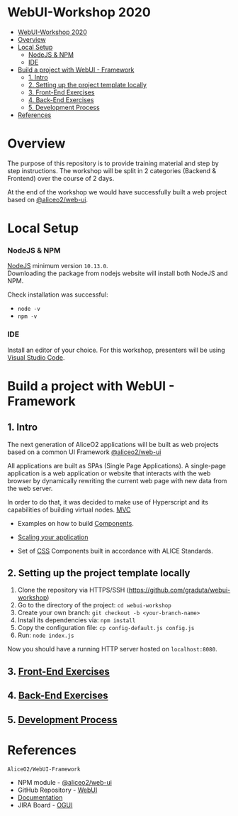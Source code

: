 # WebUI-Workshop 2020

- [WebUI-Workshop 2020](#webui-workshop-2020)
- [Overview](#overview)
- [Local Setup](#local-setup)
    - [NodeJS & NPM](#nodejs--npm)
    - [IDE](#ide)
- [Build a project with WebUI - Framework](#build-a-project-with-webui---framework)
  - [1. Intro](#1-intro)
  - [2. Setting up the project template locally](#2-setting-up-the-project-template-locally)
  - [3. Front-End Exercises](#3-front-end-exercises)
  - [4. Back-End Exercises](#4-back-end-exercises)
  - [5. Development Process](#5-development-process)
- [References](#references)

# Overview

The purpose of this repository is to provide training material and step by step instructions. The workshop will be split in 2 categories (Backend & Frontend) over the course of 2 days. 

At the end of the workshop we would have successfully built a web project based on [@aliceo2/web-ui](https://www.npmjs.com/package/@aliceo2/web-ui).

# Local Setup

### NodeJS & NPM
[NodeJS](https://nodejs.org/en/) minimum version `10.13.0`. </br>
Downloading the package from nodejs website will install both NodeJS and NPM.

Check installation was successful: 
* `node -v`
* `npm -v`

### IDE
Install an editor of your choice. For this workshop, presenters will be using [Visual Studio Code](https://code.visualstudio.com).

# Build a project with WebUI - Framework

## 1. Intro
The next generation of AliceO2 applications will be built as web projects based on a common UI Framework [@aliceo2/web-ui](https://www.npmjs.com/package/@aliceo2/web-ui)

All applications are built as SPAs (Single Page Applications). A single-page application is a web application or website that interacts with the web browser by dynamically rewriting the current web page with new data from the web server.

In order to do that, it was decided to make use of Hyperscript and its capabilities of building virtual nodes. [MVC](https://github.com/AliceO2Group/WebUi/blob/dev/Framework/docs/guide/template-engine.md)

*  Examples on how to build [Components](https://github.com/AliceO2Group/WebUi/blob/dev/Framework/docs/guide/components.md).

* [Scaling your application](https://github.com/AliceO2Group/WebUi/blob/dev/Framework/docs/guide/scale-app.md)

* Set of [CSS](https://aliceo2group.github.io/WebUi/Framework/docs/reference/frontend-css.html) Components built in accordance with ALICE Standards. 

## 2. Setting up the project template locally

1. Clone the repository via HTTPS/SSH (https://github.com/graduta/webui-workshop)
2. Go to the directory of the project: `cd webui-workshop`
3. Create your own branch: `git checkout -b <your-branch-name>`
4. Install its dependencies via: `npm install`
5. Copy the configuration file: `cp config-default.js config.js`
6. Run: `node index.js`

Now you should have a running HTTP server hosted on `localhost:8080`.

## 3. [Front-End Exercises](docs/WORKSHOP_FRONTEND.md)
## 4. [Back-End Exercises](docs/WORKSHOP_BACKEND.md)
## 5. [Development Process](docs/DEVELOPMENT_PROCESS.md)

# References
`AliceO2/WebUI-Framework`
* NPM module - [@aliceo2/web-ui](https://www.npmjs.com/package/@aliceo2/web-ui)
* GitHub Repository - [WebUI](https://github.com/AliceO2Group/WebUi)
* [Documentation](https://github.com/AliceO2Group/WebUi/tree/dev/Framework)
* JIRA Board - [OGUI](https://alice.its.cern.ch/jira/projects/OGUI/summary)